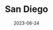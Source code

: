 ---
title: "San Diego"
cc-type: state
borders:
  - Pacific Ocean
date: 2023-06-24
hashtag: "san-diego"
state:
  - California
tags:
  - city
  - California
  - Pacific Ocean
---